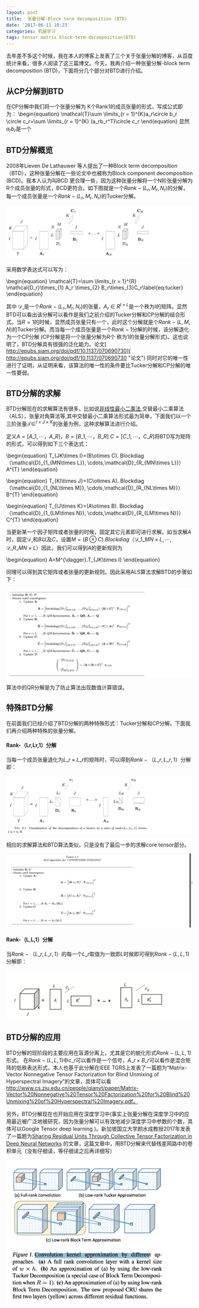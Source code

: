 ```yaml
---
layout: post
title:  张量分解-Block term decomposition (BTD)
date: '2017-06-11 10:23'
categories: 机器学习
tags: tensor matrix block-term-decomposition(BTD)
---
```


去年差不多这个时候，我在本人的博客上发表了三个关于张量分解的博客，从百度统计来看，很多人阅读了这三篇博文。今天，我再介绍一种张量分解-block term decomposition (BTD)，下面将分几个部分对BTD进行介绍。

## 从CP分解到BTD
在CP分解中我们将一个张量分解为 K个Rank1的成员张量的形式，写成公式即为：
\begin{equation}
\mathcal{T}\sum \limits_{r = 1}^{K}a_r\circle b_r \circle c_r=\sum \limits_{r = 1}^{K} (a_rb_r^T)\circle c_r
\end{equation}
显然$a_rb_r$是一个
## BTD分解概览

2008年Lieven De Lathauwer 等人提出了一种Block term decomposition（BTD），这种张量分解在一些论文中也被称为Block component decomposition (BCD)。我本人认为叫BCD 更合理一些，因为这种张量分解将一个N阶张量分解为R个成员张量的形式，BCD更符合。如下图就是一个$Rank-(L_r, M_r, N_r)$的分解，每一个成员张量是一个$Rank-(L_r, M_r, N_r)$的Tucker分解。

<img src="/assets/img/201706/BTD.png" class="myimage" alt="Block term decompositon(BTD)" />

采用数学表达式可以写为：

\begin{equation}
\mathcal{T}=\sum \limits\_{r = 1}^{R} \mathcal{D_r}\times\_{1} A_r \times_{2} B_r\times\_{3}C_r\label{eq:tucker}
\end{equation}

其中 $\mathcal{D_r}$是一个$Rank-(L_r, M_r, N_r)$的张量，$A_r\in R^{I\times L}$是一个秩为I的矩阵。显然BTD可以看出该分解可以看作是我们之前介绍的Tucker分解和CP分解的结合形式。当$R=1$的时候，显然成员张量只有一个，此时这个分解就是个$Rank-(L, M,  N)$的Tucker分解。而当每一个成员张量是一个$Rank -1$分解的时候，该分解退化为一个CP分解 (CP分解是将一个张量分解为R个 秩为1的张量分解形式)。这也说明了，BTD分解具有很强的泛化能力。论文[ http://epubs.siam.org/doi/pdf/10.1137/070690730]( http://epubs.siam.org/doi/pdf/10.1137/070690730 "论文") 同时对它的唯一性进行了证明，从证明来看，该算法的唯一性的条件要比Tucker分解和CP分解的唯一性要弱。



## BTD分解的求解

BTD分解现在的求解算法有很多，比如说[非线性最小二乘法](http://epubs.siam.org/doi/abs/10.1137/110832124),交替最小二乘算法（ALS），张量对角算法等,其中交替最小二乘算法形式最为简单，下面我们以一个三阶张量$\mathcal{T} \in ^{I\times J \times K}$的张量为例，这种求解算法进行介绍。

定义$A=[A\_1,\cdots，A\_R]$，$B=[B\_1,\cdots，B\_R]$ $C=[C\_1,\cdots，C\_R]$将BTD写为矩阵的形式，可以得到如下三个表达式：

\begin{equation}
T\_{JK\times I}=(B\otimes C). Blockdiag（\mathcal{D}\_{1\_{MN\times L}}, \cdots,\mathcal{D}\_{R\_{MN\times L}}）A^{T}
\end{equation}

\begin{equation}
T\_{KI\times J}=(C\otimes A). Blockdiag（\mathcal{D}\_{1\_{NL\times M}}, \cdots,\mathcal{D}\_{R_{NL\times M}}）B^{T}
\end{equation}

\begin{equation}
T\_{IJ\times K}=(A\otimes B). Blockdiag（\mathcal{D}\_{1\_{LM\times N}}, \cdots,\mathcal{D}\_{R\_{LM\times N}}）C^{T}
\end{equation}



当更新某一个因子矩阵或者张量的时候，固定其它元素即可进行求解。如当求解$A$时，固定$\mathcal{D_r}$和$B$以及$C$，设置$M=(B\otimes C). Blockdiag（\mathcal{D}\_{1\_{MN\times L}}, \cdots,\mathcal{D}\_{R\_{MN\times L}}）$因此，我们可以得到$A$的更新规则为

\begin{equation}
A=M^{\dagger}.T\_{JK\times I}
\end{equation}

同理可以得到其它矩阵或者张量的更新规则。因此采用ALS算法求解BTD的步骤如下：

<img src="/assets/img/201706/BTDalgorithm.png" class="myimage" alt="BTD求解" />

算法中的QR分解是为了防止算法出现数值计算错误。

## 特殊BTD分解

在前面我们已经介绍了BTD分解的两种特殊形式：Tucker分解和CP分解。下面我们再介绍两种特殊的张量分解。



#### Rank-（Lr,Lr,1）分解

当每一个成员张量退化为$L\_r\times L\_r$的矩阵时，可以得到$Rank-（L\_r,L\_r,1）$分解即：

<img src="/assets/img/201706/BTDRankLL1.png" class="myimage" alt="Rank L L 1分解" />

相应的求解算法和BTD算法类似，只是没有了最后一步的求解core tensor部分。

<img src="/assets/img/201706/BTDRankLL1algorithm.png" class="myimage" alt="Rank L L 1分解" />



#### Rank-（L,L,1）分解

当$Rank-（L\_r,L\_r,1）$的每一个$L\_r$取值为一致即$L$时候即可得到$Rank-(L,L,1)$分解即：

<img src="/assets/img/201706/mvntf.png" class="myimage" alt="Rank L L 1分解" />





## BTD分解的应用

BTD分解的现阶段的主要应用在盲源分离上，尤其是它的蜕化形式$Rank-(L,L,1)$形式。 在$Rank-(L,L,1)$中$c\_r$可以看作是一个信号，$A\_r\times B\_r$可以看作是混合矩阵的低秩表达形式。本人也基于此分解在IEEE TGRS上发表了一篇题为“Matrix-Vector Nonnegative Tensor Factorization for Blind Unmixing of Hyperspectral Imagery”的文章，具体可以看 http://www.cs.zju.edu.cn/people/qianyt/paper/Matrix-Vector%20Nonnegative%20Tensor%20Factorization%20for%20Blind%20Unmixing%20of%20Hyperspectral%20Imagery.pdf。

另外，BTD分解现在也开始应用在深度学习中(事实上张量分解在深度学习中的应用最近被广泛地被研究，因为张量分解可以有效地减少深度学习中参数的个数，具体可以Google Tensor deep learning )。新加坡国立大学颜水成教授2017年发表了一篇题为[Sharing Residual Units Through Collective Tensor Factorization in Deep Neural Networks](https://arxiv.org/abs/1703.02180)  的文章，这篇文章中，用BTD分解来代替残差网路中的卷积单元（没有仔细读，等仔细读之后再详细写）

<img src="/assets/img/201706/BTDdeep.png" class="myimage" alt="Rank L L 1分解" />









